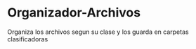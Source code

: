 # Organizador-Archivos
Organiza los archivos segun su clase y los guarda en carpetas clasificadoras
